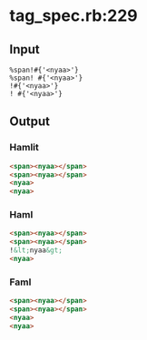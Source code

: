 # tag\_spec.rb:229
## Input
```haml
%span!#{'<nyaa>'}
%span! #{'<nyaa>'}
!#{'<nyaa>'}
! #{'<nyaa>'}

```

## Output
### Hamlit
```html
<span><nyaa></span>
<span><nyaa></span>
<nyaa>
<nyaa>

```

### Haml
```html
<span><nyaa></span>
<span><nyaa></span>
!&lt;nyaa&gt;
<nyaa>

```

### Faml
```html
<span><nyaa></span>
<span><nyaa></span>
<nyaa>
<nyaa>

```
